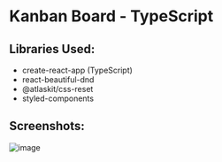 # Kanban Board - TypeScript

## Libraries Used: 
- create-react-app (TypeScript)
- react-beautiful-dnd
- @atlaskit/css-reset
- styled-components

## Screenshots:
![image](https://user-images.githubusercontent.com/49288680/147825536-8d731cda-f69d-4c00-8a3a-23d2e705e89d.png)

